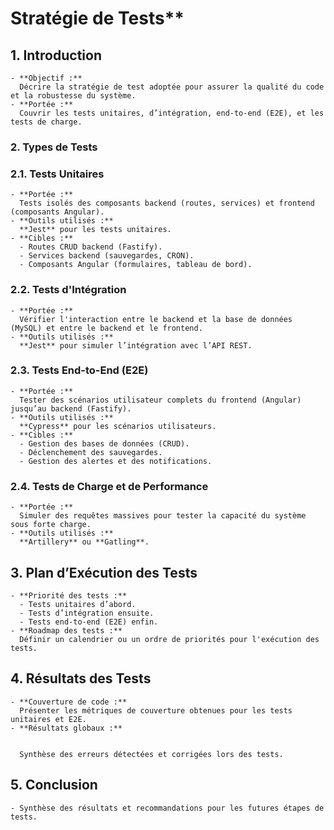 # Stratégie de Tests**

## **1. Introduction**

    - **Objectif :**  
      Décrire la stratégie de test adoptée pour assurer la qualité du code et la robustesse du système.
    - **Portée :**  
      Couvrir les tests unitaires, d’intégration, end-to-end (E2E), et les tests de charge.

### **2. Types de Tests**

### **2.1. Tests Unitaires**

    - **Portée :**  
      Tests isolés des composants backend (routes, services) et frontend (composants Angular).
    - **Outils utilisés :**  
      **Jest** pour les tests unitaires.
    - **Cibles :**  
      - Routes CRUD backend (Fastify).
      - Services backend (sauvegardes, CRON).
      - Composants Angular (formulaires, tableau de bord).

### **2.2. Tests d'Intégration**

    - **Portée :**  
      Vérifier l'interaction entre le backend et la base de données (MySQL) et entre le backend et le frontend.
    - **Outils utilisés :**  
      **Jest** pour simuler l’intégration avec l’API REST.

### **2.3. Tests End-to-End (E2E)**

    - **Portée :**  
      Tester des scénarios utilisateur complets du frontend (Angular) jusqu’au backend (Fastify).
    - **Outils utilisés :**  
      **Cypress** pour les scénarios utilisateurs.
    - **Cibles :**  
      - Gestion des bases de données (CRUD).
      - Déclenchement des sauvegardes.
      - Gestion des alertes et des notifications.

### **2.4. Tests de Charge et de Performance**

    - **Portée :**  
      Simuler des requêtes massives pour tester la capacité du système sous forte charge.
    - **Outils utilisés :**  
      **Artillery** ou **Gatling**.

## **3. Plan d’Exécution des Tests**

    - **Priorité des tests :**  
      - Tests unitaires d’abord.
      - Tests d’intégration ensuite.
      - Tests end-to-end (E2E) enfin.
    - **Roadmap des tests :**  
      Définir un calendrier ou un ordre de priorités pour l'exécution des tests.

## **4. Résultats des Tests**

    - **Couverture de code :**  
      Présenter les métriques de couverture obtenues pour les tests unitaires et E2E.
    - **Résultats globaux :**

  
      Synthèse des erreurs détectées et corrigées lors des tests.

## **5. Conclusion**

    - Synthèse des résultats et recommandations pour les futures étapes de tests.